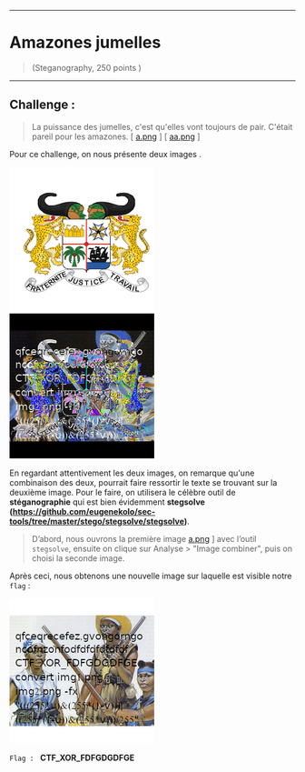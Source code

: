 * * *
# Amazones jumelles
> (Steganography, 250 points )
---
## Challenge :
> La puissance des jumelles, c'est qu'elles vont toujours de pair. C'était pareil pour les amazones.  [ [a.png](File/a.png ) ] [ [aa.png](File/aa.png ) ]

Pour ce challenge, on nous présente deux images .

<img src="File/a.png"> <img src="File/aa.png">

En regardant attentivement les deux images, on remarque qu'une combinaison des deux, pourrait faire ressortir le texte se trouvant sur la deuxième image. Pour le faire, on utilisera le célèbre outil de **stéganographie** qui est bien évidemment **stegsolve (https://github.com/eugenekolo/sec-tools/tree/master/stego/stegsolve/stegsolve)**.

> D’abord, nous ouvrons la première image [a.png](File/a.png ) ] avec l’outil ```stegsolve```, ensuite on clique sur  Analyse > "Image combiner", puis on choisi la seconde image.

Après ceci, nous obtenons une nouvelle image sur laquelle est visible notre ```flag``` : 

<img src="File/aaa.png">

```Flag : ``` **CTF_XOR_FDFGDGDFGE**